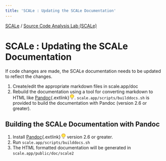 ```yaml
---
title: 'SCALe : Updating the SCALe Documentation'
---
```

 [SCALe](index.md) / [Source Code Analysis Lab (SCALe)](Welcome.md)
<!-- <legal> -->
<!-- SCALe version r.6.5.5.1.A -->
<!--  -->
<!-- Copyright 2021 Carnegie Mellon University. -->
<!--  -->
<!-- NO WARRANTY. THIS CARNEGIE MELLON UNIVERSITY AND SOFTWARE ENGINEERING -->
<!-- INSTITUTE MATERIAL IS FURNISHED ON AN "AS-IS" BASIS. CARNEGIE MELLON -->
<!-- UNIVERSITY MAKES NO WARRANTIES OF ANY KIND, EITHER EXPRESSED OR -->
<!-- IMPLIED, AS TO ANY MATTER INCLUDING, BUT NOT LIMITED TO, WARRANTY OF -->
<!-- FITNESS FOR PURPOSE OR MERCHANTABILITY, EXCLUSIVITY, OR RESULTS -->
<!-- OBTAINED FROM USE OF THE MATERIAL. CARNEGIE MELLON UNIVERSITY DOES NOT -->
<!-- MAKE ANY WARRANTY OF ANY KIND WITH RESPECT TO FREEDOM FROM PATENT, -->
<!-- TRADEMARK, OR COPYRIGHT INFRINGEMENT. -->
<!--  -->
<!-- Released under a MIT (SEI)-style license, please see COPYRIGHT file or -->
<!-- contact permission@sei.cmu.edu for full terms. -->
<!--  -->
<!-- [DISTRIBUTION STATEMENT A] This material has been approved for public -->
<!-- release and unlimited distribution.  Please see Copyright notice for -->
<!-- non-US Government use and distribution. -->
<!--  -->
<!-- DM19-1274 -->
<!-- </legal> -->

SCALe : Updating the SCALe Documentation
=========================================

If code changes are made, the SCALe documentation needs to be updated to reflect
the changes.

1.	Create/edit the appropriate markdown files in scale.app/doc
2.	Rebuild the documentation using a tool for converting markdown to HTML like
		[Pandoc](http://pandoc.org){.extlink}![(lightbulb)](images/icons/emoticons/lightbulb_on.png).
		`scale.app/scripts/builddocs.sh` is provided to build the documentation with
		Pandoc (version 2.6 or greater).

Building the SCALe Documentation with Pandoc
--------------------------------------------
1.	Install [Pandoc](http://pandoc.org){.extlink}![(lightbulb)](images/icons/emoticons/lightbulb_on.png)
		version 2.6 or greater.
2.	Run `scale.app/scripts/builddocs.sh`
3.	The HTML formatted documentation will be generated in
		`scale.app/public/doc/scale2`
